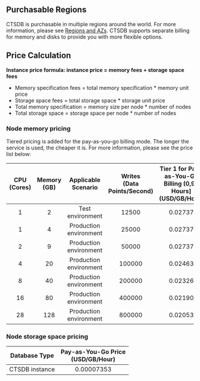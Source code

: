 ## Purchasable Regions 
CTSDB is purchasable in multiple regions around the world. For more information, please see [Regions and AZs](https://cloud.tencent.com/document/product/652/31908). CTSDB supports separate billing for memory and disks to provide you with more flexible options.

## Price Calculation

**Instance price formula: instance price = memory fees + storage space fees**
- Memory specification fees = total memory specification * memory unit price
- Storage space fees = total storage space * storage unit price
- Total memory specification = memory size per node * number of nodes
- Total storage space = storage space per node * number of nodes

### Node memory pricing
Tiered pricing is added for the pay-as-you-go billing mode. The longer the service is used, the cheaper it is. For more information, please see the price list below:

|CPU<br>(Cores) | Memory<br>(GB) | Applicable Scenario |Writes<br>(Data Points/Second) | Tier 1 for Pay-as-You-Go Billing (0,96 Hours]<br>(USD/GB/Hour) | Tier 2 for Pay-as-You-Go Billing (96,360 Hours]<br>(USD/GB/Hour) | Tier 3 for Pay-as-You-Go Billing (Above 360 Hours)<br> (USD/GB/Hour)|
|:--:|:--:|:--:|:--:|:--:|:--:|:--:|
|1   |2   | Test environment | 12500    | 0.02737  | 0.02053  | 0.01368  |
|1   |4   | Production environment | 25000    | 0.02737 | 0.02053 | 0.01368  |
|2   |9   | Production environment | 50000    | 0.02737 | 0.02053 | 0.01368  |
|4   |20 | Production environment | 100000 | 0.02463 | 0.01847  | 0.01232  |
|8   |40 | Production environment | 200000  | 0.02326  | 0.01745 | 0.01163  |
|16 |80 | Production environment | 400000  | 0.02190 | 0.01642 | 0.01095  |
|28 |128 | Production environment | 800000  | 0.02053 | 0.01540  | 0.01026  |

### Node storage space pricing

| Database Type | Pay-as-You-Go Price<br>(USD/GB/Hour) |
|:--:|:--:|
| CTSDB instance | 0.00007353|
